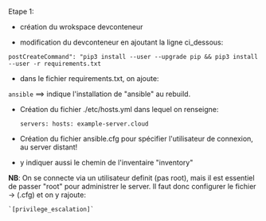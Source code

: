 Etape 1:

- création du wrokspace devconteneur

- modification du devconteneur en ajoutant la ligne ci_dessous:

`postCreateCommand": "pip3 install --user --upgrade pip && pip3 install --user -r requirements.txt`

- dans le fichier requirements.txt, on ajoute:

`ansible` ==> indique l'installation de "ansible" au rebuild.

- Création du fichier ./etc/hosts.yml dans lequel on renseigne:
    
    `servers:
        hosts:
            example-server.cloud`

- Création du fichier ansible.cfg pour spécifier l'utilisateur de connexion, au server distant!
- y indiquer aussi le chemin de l'inventaire "inventory"

**NB**: On se connecte via un utilisateur definit (pas root), mais il est essentiel de passer "root" pour administrer le server. Il faut donc configurer  le fichier -> (.cfg) et on y rajoute:

    `[privilege_escalation]`

